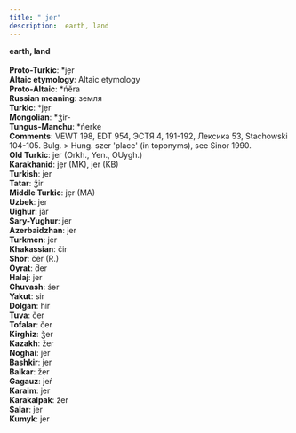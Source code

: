 ```yaml
---
title: " jer"
description:  earth, land
---
```

<strong> earth, land</strong><br><br>
<strong>Proto-Turkic</strong>:  *jẹr<br>
<strong>Altaic etymology</strong>:  Altaic etymology<br>
<strong> Proto-Altaic</strong>:  *ńĕra<br>
<strong>Russian meaning</strong>:  земля<br>
<strong>Turkic</strong>:  *jẹr<br>
<strong>Mongolian</strong>:  *ǯir-<br>
<strong>Tungus-Manchu</strong>:  *ńerke<br>
<strong>Comments</strong>:  VEWT 198, EDT 954, ЭСТЯ 4, 191-192, Лексика 53, Stachowski 104-105. Bulg. > Hung. szer 'place' (in toponyms), see Sinor 1990.<br>
<strong>Old Turkic</strong>:  jer (Orkh., Yen., OUygh.)<br>
<strong>Karakhanid</strong>:  jẹr (MK), jer (KB)<br>
<strong>Turkish</strong>:  jer<br>
<strong>Tatar</strong>:  ǯir<br>
<strong>Middle Turkic</strong>:  jẹr (MA)<br>
<strong>Uzbek</strong>:  jer<br>
<strong>Uighur</strong>:  jär<br>
<strong>Sary-Yughur</strong>:  jer<br>
<strong>Azerbaidzhan</strong>:  jer<br>
<strong>Turkmen</strong>:  jer<br>
<strong>Khakassian</strong>:  čir<br>
<strong>Shor</strong>:  čer (R.)<br>
<strong>Oyrat</strong>:  d́er<br>
<strong>Halaj</strong>:  jer<br>
<strong>Chuvash</strong>:  śǝr<br>
<strong>Yakut</strong>:  sir<br>
<strong>Dolgan</strong>:  hir<br>
<strong>Tuva</strong>:  čer<br>
<strong>Tofalar</strong>:  čer<br>
<strong>Kirghiz</strong>:  ǯer<br>
<strong>Kazakh</strong>:  žer<br>
<strong>Noghai</strong>:  jer<br>
<strong>Bashkir</strong>:  jer<br>
<strong>Balkar</strong>:  žer<br>
<strong>Gagauz</strong>:  jeŕ<br>
<strong>Karaim</strong>:  jer<br>
<strong>Karakalpak</strong>:  žer<br>
<strong>Salar</strong>:  jer<br>
<strong>Kumyk</strong>:  jer<br>


